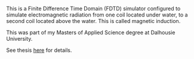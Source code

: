 This is a Finite Difference Time Domain (FDTD) simulator configured to simulate electromagnetic radiation from one coil located under water, to a second coil located above the water. This is called magnetic induction.

This was part of my Masters of Applied Science degree at Dalhousie University.

See thesis [here](https://dalspace.library.dal.ca//handle/10222/79705) for details.
